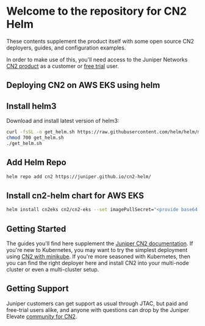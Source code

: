 # Welcome to the repository for CN2 Helm

These contents supplement the product itself with some open source CN2 deployers, guides, and configuration examples.

In order to make use of this, you'll need access to the Juniper Networks [CN2 product](https://www.juniper.net/us/en/products/sdn-and-orchestration/contrail/cloud-native-contrail-networking.html) as a customer or [free trial](https://www.juniper.net/us/en/forms/cn2-free-trial.html) user.

## Deploying CN2 on AWS EKS using helm

## Install helm3

Download and install latest version of helm3:

```sh
curl -fsSL -o get_helm.sh https://raw.githubusercontent.com/helm/helm/master/scripts/get-helm-3
chmod 700 get_helm.sh
./get_helm.sh
```

## Add Helm Repo
```sh
helm repo add cn2 https://juniper.github.io/cn2-helm/
```

## Install cn2-helm chart for AWS EKS
```sh
helm install cn2eks cn2/cn2-eks --set imagePullSecret="<provide base64 imagepullsecret for enterprise-hub.juniper.net here>"
```

## Getting Started 

The guides you'll find here supplement the [Juniper CN2 documentation](https://www.juniper.net/documentation/product/us/en/cloud-native-contrail-networking/). If you're new to Kubernetes, you may want to try the simplest deployment using [CN2 with minikube](https://github.com/Juniper/contrail-networking/tree/main/minikube). If you're more seasoned with Kubernetes, then you can find the right deployer here and install CN2 into your multi-node cluster or even a multi-cluster setup.

## Getting Support

Juniper customers can get support as usual through JTAC, but paid and free-trial users alike, and anyone with questions can drop by the Juniper Elevate [community for CN2](https://community.juniper.net/answers/communities/community-home?communitykey=33a620e9-dd0e-4df4-ba5c-200cbf73b292).
